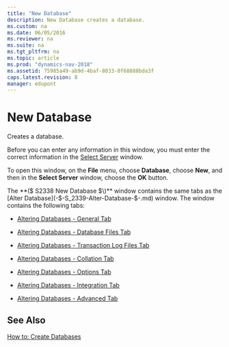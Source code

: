 ```yaml
---
title: "New Database"
description: New Database creates a database.
ms.custom: na
ms.date: 06/05/2016
ms.reviewer: na
ms.suite: na
ms.tgt_pltfrm: na
ms.topic: article
ms.prod: "dynamics-nav-2018"
ms.assetid: 75985a49-ab9d-4baf-8033-0f68888bda3f
caps.latest.revision: 8
manager: edupont
---
```

# New Database
Creates a database.  

 Before you can enter any information in this window, you must enter the correct information in the [Select Server](-$-S_2345-Select-Server-$-.md) window.  

 To open this window, on the **File** menu, choose **Database**, choose **New**, and then in the **Select Server** window, choose the **OK** button.  

 The **\($ S2338 New Database $\)** window contains the same tabs as the [Alter Database](-$-S_2339-Alter-Database-$-.md) window. The window contains the following tabs:  

-   [Altering Databases - General Tab](../Altering-Databases---General-Tab.md)  

-   [Altering Databases - Database Files Tab](../Altering-Databases---Database-Files-Tab.md)  

-   [Altering Databases - Transaction Log Files Tab](../Altering-Databases---Transaction-Log-Files-Tab.md)  

-   [Altering Databases - Collation Tab](../Altering-Databases---Collation-Tab.md)  

-   [Altering Databases - Options Tab](../Altering-Databases---Options-Tab.md)  

-   [Altering Databases - Integration Tab](../Altering-Databases---Integration-Tab.md)  

-   [Altering Databases - Advanced Tab](../Altering-Databases---Advanced-Tab.md)  

## See Also  
 [How to: Create Databases](../How-to--Create-Databases.md)
